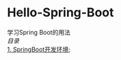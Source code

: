 # Hello-Spring-Boot  
学习Spring Boot的用法  
*目录*  
[1. SpringBoot开发环境](https://github.com/xuanu/Hello-Spring-Boot/blob/master/1/HelloSpringBoot.md);  

